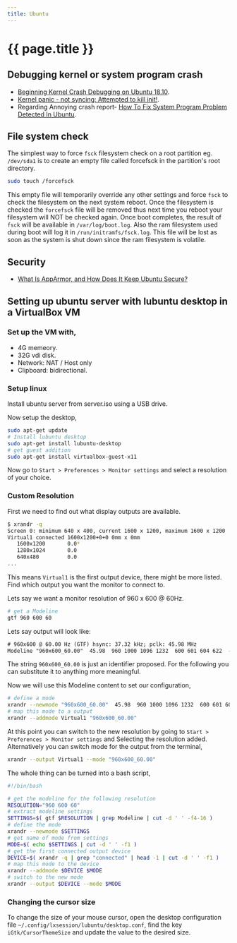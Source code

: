 ```yaml
---
title: Ubuntu
---
```


# {{ page.title }}

## Debugging kernel or system program crash

* [Beginning Kernel Crash Debugging on Ubuntu 18.10](https://ruffell.nz/programming/writeups/2019/02/22/beginning-kernel-crash-debugging-on-ubuntu-18-10.html).
* [Kernel panic - not syncing: Attempted to kill init!](https://askubuntu.com/questions/92946/cannot-boot-because-kernel-panic-not-syncing-attempted-to-kill-init).
* Regarding Annoying crash report- [How To Fix System Program Problem Detected In Ubuntu](https://itsfoss.com/how-to-fix-system-program-problem-detected-ubuntu/).

## File system check

The simplest way to force ``fsck`` filesystem check on a root partition
eg. ``/dev/sda1`` is to create an empty file called forcefsck in the 
partition's root directory.

```bash
sudo touch /forcefsck
```

This empty file will temporarily override any other settings and force 
``fsck`` to check the filesystem on the next system reboot. Once the 
filesystem is checked the ``forcefsck`` file will be removed thus next time 
you reboot your filesystem will NOT be checked again. Once boot completes, 
the result of ``fsck`` will be available in ``/var/log/boot.log``. Also
the ram filesystem used during boot will log it in 
``/run/initramfs/fsck.log``. This file will be lost as soon as the system 
is shut down since the ram filesystem is volatile.

## Security
* [What Is AppArmor, and How Does It Keep Ubuntu Secure?](https://www.howtogeek.com/118222/htg-explains-what-apparmor-is-and-how-it-secures-your-ubuntu-system/)


## Setting up ubuntu server with lubuntu desktop in a VirtualBox VM

### Set up the VM with,
* 4G memeory.
* 32G vdi disk. 
* Network: NAT / Host only 
* Clipboard: bidirectional.

### Setup linux

Install ubuntu server from server.iso using a USB drive.

Now setup the desktop,

```bash
sudo apt-get update
# Install lubuntu desktop
sudo apt-get install lubuntu-desktop
# get guest addition
sudo apt-get install virtualbox-guest-x11
```

Now go to ``Start > Preferences > Monitor settings`` and select a resolution of your choice. 

### Custom Resolution

First we need to find out what display outputs are available.
```bash
$ xrandr -q
Screen 0: minimum 640 x 400, current 1600 x 1200, maximum 1600 x 1200
Virtual1 connected 1600x1200+0+0 0mm x 0mm
   1600x1200       0.0* 
   1280x1024       0.0  
   640x480         0.0  
...
```
This means ``Virtual1`` is the first output device, there might be more listed. Find which output you want the monitor to connect to.

Lets say we want a monitor resolution of 960 x 600 @ 60Hz.  
```bash
# get a Modeline 
gtf 960 600 60
```
Lets say output will look like:
```txt
# 960x600 @ 60.00 Hz (GTF) hsync: 37.32 kHz; pclk: 45.98 MHz
Modeline "960x600_60.00"  45.98  960 1000 1096 1232  600 601 604 622  -HSync +Vsync
```
The string ``960x600_60.00`` is just an identifier proposed. For the following you can substitute it to anything more meaningful.

Now we will use this Modeline content to set our configuration,
```bash
# define a mode
xrandr --newmode "960x600_60.00"  45.98  960 1000 1096 1232  600 601 604 622  -HSync +Vsync
# map this mode to a output
xrandr --addmode Virtual1 "960x600_60.00"
```

At this point you can switch to the new resolution by 
going to ``Start > Preferences > Monitor settings`` and Selecting the resolution added. 
Alternatively you can switch mode for the output from the terminal, 
```bash
xrandr --output Virtual1 --mode "960x600_60.00"
```

The whole thing can be turned into a bash script,
```bash
#!/bin/bash

# get the modeline for the following resolution
RESOLUTION="960 600 60"
# extract modeline settings
SETTINGS=$( gtf $RESOLUTION | grep Modeline | cut -d ' ' -f4-16 )
# define the mode
xrandr --newmode $SETTINGS
# get name of mode from settings
MODE=$( echo $SETTINGS | cut -d ' ' -f1 )
# get the first connected output device
DEVICE=$( xrandr -q | grep "connected" | head -1 | cut -d ' ' -f1 )
# map this mode to the device
xrandr --addmode $DEVICE $MODE
# switch to the new mode
xrandr --output $DEVICE --mode $MODE
```

### Changing the cursor size
To change the size of your mouse cursor, 
open the desktop configuration file ``~/.config/lxsession/lubuntu/desktop.conf``, 
find the key ``iGtk/CursorThemeSize`` and update the value to the desired size.
